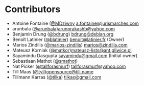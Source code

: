 # Contributors
- Antoine Fontaine ([@MDziwny](https://github.com/MDziwny) <a.fontaine@jurismarches.com>
- arunbala ([@arunbala](https://github.com/arunbala))<arunprakashb@yahoo.com>
- Benjamin Drung ([@bdrung](https://github.com/bdrung)) <bdrung@debian.org>
- Benoît Latinier ([@blatinier](https://github.com/blatinier)) <benoit@latinier.fr> (Owner)
- Marios Zindilis ([@marios-zindilis](https://github.com/marios-zindilis)) <marios@zindilis.com>
- Mateusz Korniak ([@matkor](https://github.com/matkor))<mateusz-lists@ant.gliwice.pl>
- Sayamindu Dasgupta <sayamindu@gmail.com> (Initial owner)
- Sebastiaan Mathot ([@smathot](https://github.com/smathot))
- Nat Picker ([@tallforasmurf](https://github.com/tallforasmurf)) <tallforasmurf@yahoo.com>
- Till Maas ([@tyll](https://github.com/tyll))<opensource@till.name>
- Tillmann Karras ([@tilka](https://github.com/tilka)) <tilkax@gmail.com>

